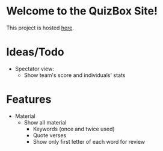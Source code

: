 # Welcome to the QuizBox Site!
This project is hosted [here](https://www.quizbox.app).

# Ideas/Todo
- Spectator view:
	- Show team's score and individuals' stats



# Features
- Material
	- Show all material
		- Keywords (once and twice used)
		- Quote verses
		- Show only first letter of each word for review